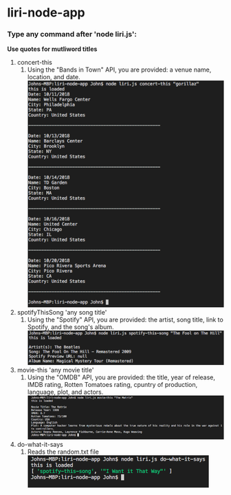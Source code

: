 # liri-node-app
### Type any command after 'node liri.js':



**Use quotes for mutliword titles**
1. concert-this
    1. Using the "Bands in Town" API, you are provided: a venue name, location, and date.
    ![Concert](/images/concert.png)
1. spotifyThisSong 'any song title'
    1. Using the "Spotify" API, you are provided: the artist, song title, link to Spotify, and the song's album.
    ![Spotify](/images/spotify.png)
1. movie-this 'any movie title'
    1. Using the "OMDB" API, you are provided: the title, year of release, IMDB rating, Rotten Tomatoes rating, cpuntry of production, language, plot, and actors.
    ![Movie](/images/movie.png)
1. do-what-it-says 
    1. Reads the random.txt file
    ![Do What It Says](/images/do.png)
    
